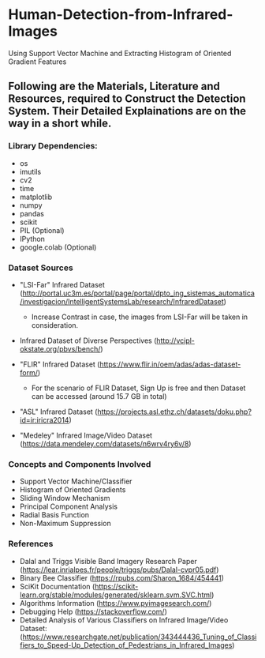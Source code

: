 # Human-Detection-from-Infrared-Images
Using Support Vector Machine and Extracting Histogram of Oriented Gradient Features

## Following are the Materials, Literature and Resources, required to Construct the Detection System. Their Detailed Explainations are on the way in a short while.

### Library Dependencies:

* os      
* imutils     
* cv2
* time
* matplotlib
* numpy
* pandas
* scikit
* PIL (Optional)
* IPython
* google.colab (Optional)

### Dataset Sources

* "LSI-Far" Infrared Dataset (http://portal.uc3m.es/portal/page/portal/dpto_ing_sistemas_automatica/investigacion/IntelligentSystemsLab/research/InfraredDataset)

  * Increase Contrast in case, the images from LSI-Far will be taken in consideration.
  
* Infrared Dataset of Diverse Perspectives (http://vcipl-okstate.org/pbvs/bench/)
* "FLIR" Infrared Dataset (https://www.flir.in/oem/adas/adas-dataset-form/)

  * For the scenario of FLIR Dataset, Sign Up is free and then Dataset can be accessed (around 15.7 GB in total)

* "ASL" Infrared Dataset (https://projects.asl.ethz.ch/datasets/doku.php?id=ir:iricra2014)
* "Medeley" Infrared Image/Video Dataset (https://data.mendeley.com/datasets/n6wrv4ry6v/8)

### Concepts and Components Involved

* Support Vector Machine/Classifier
* Histogram of Oriented Gradients
* Sliding Window Mechanism
* Principal Component Analysis
* Radial Basis Function
* Non-Maximum Suppression

### References

* Dalal and Triggs Visible Band Imagery Research Paper (https://lear.inrialpes.fr/people/triggs/pubs/Dalal-cvpr05.pdf)
* Binary Bee Classifier (https://rpubs.com/Sharon_1684/454441)
* SciKit Documentation (https://scikit-learn.org/stable/modules/generated/sklearn.svm.SVC.html)
* Algorithms Information (https://www.pyimagesearch.com/)
* Debugging Help (https://stackoverflow.com/)
* Detailed Analysis of Various Classifiers on Infrared Image/Video Dataset:
(https://www.researchgate.net/publication/343444436_Tuning_of_Classifiers_to_Speed-Up_Detection_of_Pedestrians_in_Infrared_Images)

